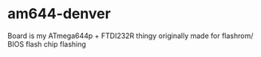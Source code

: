 am644-denver
===============


Board is my ATmega644p + FTDI232R thingy originally made for flashrom/ BIOS flash chip flashing

